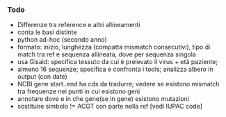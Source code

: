 ### Todo
- Differenze tra reference e altri allineamenti
- conta le basi distinte
- python ad-hoc (secondo anno)
- formato: inizio, lunghezza (compatta mismatch consecutivi), tipo di match tra ref e sequenza allineata, dove per sequenza singola
- usa Gisaid: specifica tessuto da cui è prelevato il virus + età paziente;
- almeno 16 sequenze; specifica e confronta i tools; analizza albero in output (con date)
- NCBI gene start..end ha cds da tradurre; vedere se esistono mismatch tra frequenze nei punti in cui esistono geni
- annotare dove e in che gene(se in gene) esistono mutazioni
- sostituire simbolo != ACGT con parte nella ref [vedi IUPAC code]